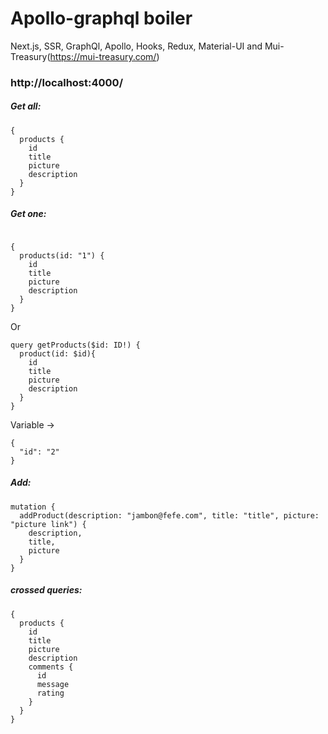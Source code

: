 # Apollo-graphql boiler

Next.js, SSR, GraphQl, Apollo, Hooks, Redux, Material-UI and Mui-Treasury(https://mui-treasury.com/)

### http://localhost:4000/

##### Get all:

```
{
  products {
    id
    title
    picture
    description
  }
}
```

##### Get one:

```

{
  products(id: "1") {
    id
    title
    picture
    description
  }
}
```

Or

```
query getProducts($id: ID!) {
  product(id: $id){
    id
    title
    picture
    description
  }
}
```

Variable ->

```
{
  "id": "2"
}
```

##### Add:

```
mutation {
  addProduct(description: "jambon@fefe.com", title: "title", picture: "picture link") {
    description,
    title,
    picture
  }
}
```

##### crossed queries:

```
{
  products {
    id
    title
    picture
    description
    comments {
      id
      message
      rating
    }
  }
}
```
